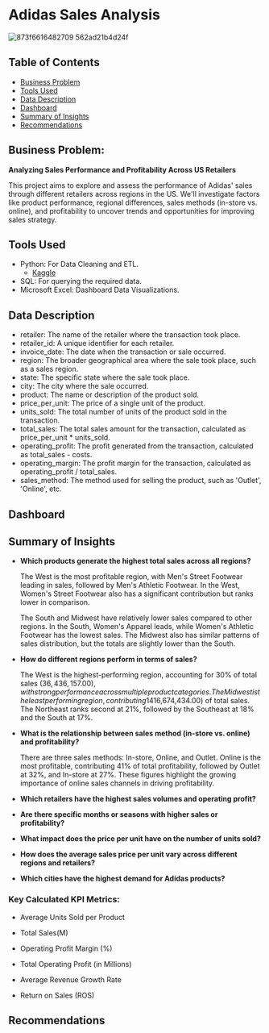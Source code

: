 # Adidas Sales Analysis
![873f6616482709 562ad21b4d24f](https://github.com/user-attachments/assets/adba7a20-c6e7-4cee-954f-8e7cf10d7932)

## Table of Contents
* [Business Problem](#business-problem)
* [Tools Used](#tools-used)
* [Data Description](#data-description)
* [Dashboard](#dashboard)
* [Summary of Insights](#summary-of-insights)
* [Recommendations](#recommendations)

## Business Problem: 
**Analyzing Sales Performance and Profitability Across US Retailers**

This project aims to explore and assess the performance of Adidas' sales through different retailers across regions in the US. We'll investigate factors like product performance, regional differences, sales methods (in-store vs. online), and profitability to uncover trends and opportunities for improving sales strategy.

## Tools Used
- Python: For Data Cleaning and ETL.
  - [Kaggle](https://www.kaggle.com/datasets/heemalichaudhari/adidas-sales-dataset)
- SQL: For querying the required data.
- Microsoft Excel: Dashboard Data Visualizations.

## Data Description

- retailer: The name of the retailer where the transaction took place.
- retailer_id: A unique identifier for each retailer.
- invoice_date: The date when the transaction or sale occurred.
- region: The broader geographical area where the sale took place, such as a sales region.
- state: The specific state where the sale took place.
- city: The city where the sale occurred.
- product: The name or description of the product sold.
- price_per_unit: The price of a single unit of the product.
- units_sold: The total number of units of the product sold in the transaction.
- total_sales: The total sales amount for the transaction, calculated as price_per_unit * units_sold.
- operating_profit: The profit generated from the transaction, calculated as total_sales - costs.
- operating_margin: The profit margin for the transaction, calculated as operating_profit / total_sales.
- sales_method: The method used for selling the product, such as 'Outlet', 'Online', etc.

## Dashboard

## Summary of Insights

- **Which products generate the highest total sales across all regions?**

    The West is the most profitable region, with Men's Street Footwear leading in sales, followed by Men's Athletic Footwear. In the West, Women's Street Footwear also has a significant contribution but ranks lower in comparison.
    
    The South and Midwest have relatively lower sales compared to other regions. In the South, Women's Apparel leads, while Women's Athletic Footwear has the lowest sales. The Midwest also has similar patterns of sales distribution, but the totals are slightly lower than the South.

- **How do different regions perform in terms of sales?**

    The West is the highest-performing region, accounting for 30% of total sales ($36,436,157.00), with strong performance across multiple product categories. The Midwest is the least performing region, contributing 14% ($16,674,434.00) of total sales. The Northeast ranks second at 21%, followed by the Southeast at 18% and the South at 17%.

- **What is the relationship between sales method (in-store vs. online) and profitability?**

    There are three sales methods: In-store, Online, and Outlet. Online is the most profitable, contributing 41% of total profitability, followed by Outlet at 32%, and In-store at 27%. These figures highlight the growing importance of online sales channels in driving profitability.
    
- **Which retailers have the highest sales volumes and operating profit?**

- **Are there specific months or seasons with higher sales or profitability?**

- **What impact does the price per unit have on the number of units sold?**

- **How does the average sales price per unit vary across different regions and retailers?**

- **Which cities have the highest demand for Adidas products?**

### Key Calculated KPI Metrics:
- Average Units Sold per Product

- Total Sales(M)

- Operating Profit Margin (%)

- Total Operating Profit (in Millions)

- Average Revenue Growth Rate

- Return on Sales (ROS)


## Recommendations
